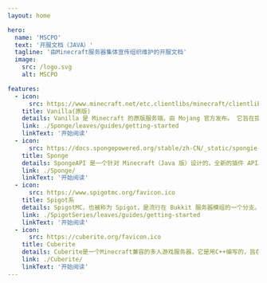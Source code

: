 ```yaml
---
layout: home

hero:
  name: 'MSCPO'
  text: '开服文档（JAVA）'
  tagline: '由Minecraft服务器集体宣传组织维护的开服文档'
  image:
    src: /logo.svg
    alt: MSCPO

features:
  - icon:
      src: https://www.minecraft.net/etc.clientlibs/minecraft/clientlibs/main/resources/favicon.ico
    title: Vanilla(原版)
    details: Vanilla 是 Minecraft 的原版服务端，由 Mojang 官方发布。 它旨在提供最原始的 Minecraft 游戏体验，不包含任何第三方的性能优化或插件支持。
    link: ./Sponge/leaves/guides/getting-started
    linkText: '开始阅读'
  - icon:
      src: https://docs.spongepowered.org/stable/zh-CN/_static/spongie-mark-dark.svg
    title: Sponge
    details: SpongeAPI 是一个针对 Minecraft（Java 版）设计的，全新的插件 API。你可以在纯原版的服务器（即 SpongeVanilla）上运行它，也可以在使用 MinecraftForge 的 Mod 服务器（即 SpongeForge）上运行它。
    link: ./Sponge/
    linkText: '开始阅读'
  - icon:
      src: https://www.spigotmc.org/favicon.ico
    title: Spigot系
    details: SpigotMC，也被称为 Spigot，是流行在 Bukkit 服务器模组的一个分支。 Spigot 是为了提高性能和效率，同时保持与 Bukkit 插件的兼容性。
    link: ./SpigotSeries/leaves/guides/getting-started
    linkText: '开始阅读'
  - icon:
      src: https://cuberite.org/favicon.ico
    title: Cuberite
    details: Cuberite是一个Minecraft兼容的多人游戏服务器，它是用C++编写的，旨在提高内存和CPU的效率，并具有灵活的Lua插件API。Cuberite与Java版Minecraft客户端兼容。
    link: ./Cuberite/
    linkText: '开始阅读'
---
```


